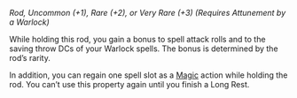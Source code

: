 _Rod, Uncommon (+1), Rare (+2), or Very Rare (+3) (Requires Attunement by a Warlock)_

While holding this rod, you gain a bonus to spell attack rolls and to the saving throw DCs of your Warlock spells. The bonus is determined by the rod’s rarity.

In addition, you can regain one spell slot as a [Magic](https://www.dndbeyond.com/sources/dnd/free-rules/rules-glossary#MagicAction) action while holding the rod. You can’t use this property again until you finish a Long Rest.
